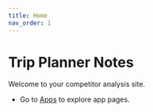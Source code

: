 ```yaml
---
title: Home
nav_order: 1
---
```


# Trip Planner Notes

Welcome to your competitor analysis site.

- Go to [Apps](./apps/) to explore app pages.

